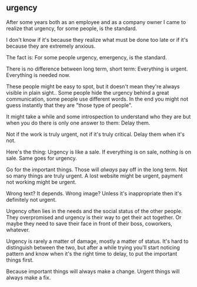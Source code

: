 ## urgency

After some years both as an employee and as a company owner I came to realize that urgency, for some people, is the standard.

I don't know if it's because they realize what must be done too late or if it's because they are extremely anxious.

The fact is: For some people urgency, emergency, is the standard.

There is no difference between long term, short term: Everything is urgent. Everything is needed now.

These people might be easy to spot, but it doesn't mean they're always visible in plain sight..
Some people hide the urgency behind a great communication, some people use different words. In the end you might not guess instantly that they are "those type of people".

It might take a while and some introspection to understand who they are but when you do there is only one answer to them: Delay them.

Not if the work is truly urgent, not if it's truly critical.
Delay them when it's not.

Here's the thing: Urgency is like a sale. If everything is on sale, nothing is on sale.
Same goes for urgency.

Go for the important things. Those will _always_ pay off in the long term.
Not so many things are truly urgent. A lost website might be urgent, payment not working might be urgent.

Wrong text? It depends.
Wrong image? Unless it's inappropriate then it's definitely not urgent.

Urgency often lies in the needs and the social status of the other people.
They overpromised and urgency is their way to get their act together.
Or maybe they need to save their face in front of their boss, coworkers, whatever.

Urgency is rarely a matter of damage, mostly a matter of status.
It's hard to distinguish between the two, but after a while trying you'll start noticing pattern and know when it's the right time to delay, to put the important things first.

Because important things will always make a change. Urgent things will always make a fix.
